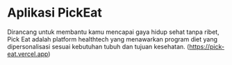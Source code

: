 # Aplikasi PickEat
Dirancang untuk membantu kamu mencapai gaya hidup sehat tanpa ribet, Pick Eat adalah platform healthtech yang menawarkan program diet yang dipersonalisasi sesuai kebutuhan tubuh dan tujuan kesehatan.
(https://pick-eat.vercel.app)
